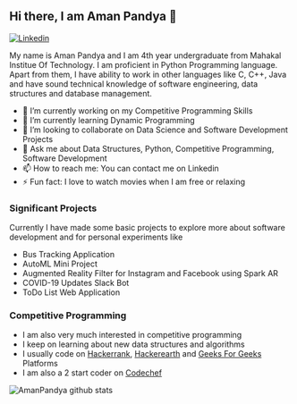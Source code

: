 ## Hi there, I am **Aman Pandya** 👋

[![Linkedin](https://img.shields.io/badge/-LinkedIn-blue?style=flat&logo=Linkedin&logoColor=white)](https://www.linkedin.com/in/thesparkvision/)

My name is Aman Pandya and I am 4th year undergraduate from Mahakal Institue Of Technology. I am proficient in Python Programming language. Apart from them, I have ability to work in other languages like C, C++, Java and have sound technical knowledge of software engineering, data structures and database management.

- 🔭 I’m currently working on my Competitive Programming Skills
- 🌱 I’m currently learning Dynamic Programming
- 👯 I’m looking to collaborate on Data Science and Software Development Projects
- 💬 Ask me about Data Structures, Python, Competitive Programming, Software Development
- 📫 How to reach me: You can contact me on Linkedin
- ⚡ Fun fact: I love to watch movies when I am free or relaxing

### Significant Projects

Currently I have made some basic projects to explore more about software development and for personal experiments like
- Bus Tracking Application
- AutoML Mini Project
- Augmented Reality Filter for Instagram and Facebook using Spark AR
- COVID-19 Updates Slack Bot
- ToDo List Web Application

### Competitive Programming

- I am also very much interested in competitive programming 
- I keep on learning about new data structures and algorithms
- I usually code on [Hackerrank](https://www.hackerrank.com/thesparkvision?hr_r=1), [Hackerearth](https://www.hackerearth.com/@aman2239) and [Geeks For Geeks](https://auth.geeksforgeeks.org/user/amanpandya/practice/) Platforms
- I am also a 2 start coder on [Codechef](https://www.codechef.com/users/thesparkvision)

![AmanPandya github stats](https://github-readme-stats.vercel.app/api?username=thesparkvision&show_icons=true&theme=tokyonight)

